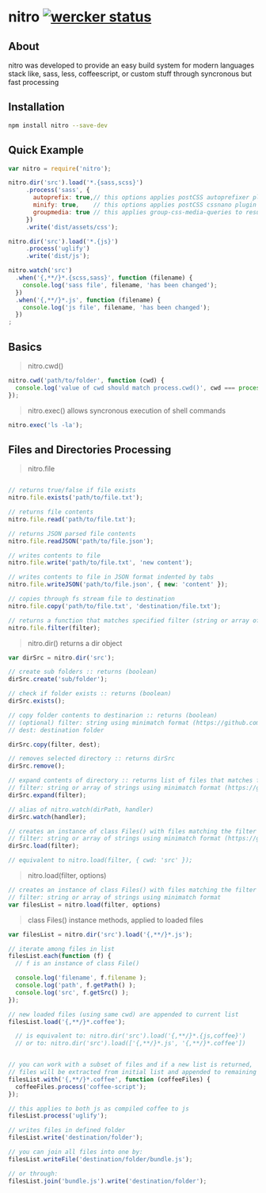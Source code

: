 nitro [![wercker status](https://app.wercker.com/status/4518d69bc996c3a4b3e20249ccacb487/s/master "wercker status")](https://app.wercker.com/project/bykey/4518d69bc996c3a4b3e20249ccacb487)
=================

About
------------
nitro was developed to provide an easy build system for modern languages stack like,
sass, less, coffeescript, or custom stuff through syncronous but fast processing

Installation
------------
``` sh
npm install nitro --save-dev
```

Quick Example
-------------
``` js
var nitro = require('nitro');

nitro.dir('src').load('*.{sass,scss}')
     .process('sass', {
       autoprefix: true,// this options applies postCSS autoprefixer plugin
       minify: true,    // this options applies postCSS cssnano plugin
       groupmedia: true // this applies group-css-media-queries to resulting css
     })
     .write('dist/assets/css');

nitro.dir('src').load('*.{js}')
     .process('uglify')
     .write('dist/js');

nitro.watch('src')
  .when('{,**/}*.{scss,sass}', function (filename) {
    console.log('sass file', filename, 'has been changed');
  })
  .when('{,**/}*.js', function (filename) {
    console.log('js file', filename, 'has been changed');
  })
;

```

Basics
------

> nitro.cwd()

``` js
nitro.cwd('path/to/folder', function (cwd) {
  console.log('value of cwd should match process.cwd()', cwd === process.cwd() );
});
```

> nitro.exec()
> allows syncronous execution of shell commands

``` js
nitro.exec('ls -la');
```

Files and Directories Processing
--------------------------------

> nitro.file

``` js

// returns true/false if file exists
nitro.file.exists('path/to/file.txt');

// returns file contents
nitro.file.read('path/to/file.txt');

// returns JSON parsed file contents
nitro.file.readJSON('path/to/file.json');

// writes contents to file
nitro.file.write('path/to/file.txt', 'new content');

// writes contents to file in JSON format indented by tabs
nitro.file.writeJSON('path/to/file.json', { new: 'content' });

// copies through fs stream file to destination
nitro.file.copy('path/to/file.txt', 'destination/file.txt');

// returns a function that matches specified filter (string or array of strings)
nitro.file.filter(filter);

```

> nitro.dir()
> returns a dir object

``` js
var dirSrc = nitro.dir('src');

// create sub folders :: returns (boolean)
dirSrc.create('sub/folder');

// check if folder exists :: returns (boolean)
dirSrc.exists();

// copy folder contents to destinarion :: returns (boolean)
// (optional) filter: string using minimatch format (https://github.com/isaacs/minimatch)
// dest: destination folder

dirSrc.copy(filter, dest);

// removes selected directory :: returns dirSrc
dirSrc.remove();

// expand contents of directory :: returns list of files that matches filter
// filter: string or array of strings using minimatch format (https://github.com/isaacs/minimatch)
dirSrc.expand(filter);

// alias of nitro.watch(dirPath, handler)
dirSrc.watch(handler);

// creates an instance of class Files() with files matching the filter :: returns filesList
// filter: string or array of strings using minimatch format (https://github.com/isaacs/minimatch)
dirSrc.load(filter);

// equivalent to nitro.load(filter, { cwd: 'src' });

```

> nitro.load(filter, options)

``` js
// creates an instance of class Files() with files matching the filter :: returns filesList
// filter: string or array of strings using minimatch format
var filesList = nitro.load(filter, options)
```



> class Files()
> instance methods, applied to loaded files

``` js
var filesList = nitro.dir('src').load('{,**/}*.js');

// iterate among files in list
filesList.each(function (f) {
  // f is an instance of class File()

  console.log('filename', f.filename );
  console.log('path', f.getPath() );
  console.log('src', f.getSrc() );
});

// new loaded files (using same cwd) are appended to current list
filesList.load('{,**/}*.coffee');

  // is equivalent to: nitro.dir('src').load('{,**/}*.{js,coffee}')
  // or to: nitro.dir('src').load(['{,**/}*.js', '{,**/}*.coffee'])


// you can work with a subset of files and if a new list is returned,
// files will be extracted from initial list and appended to remaining files
filesList.with('{,**/}*.coffee', function (coffeeFiles) {
  coffeeFiles.process('coffee-script');
});

// this applies to both js as compiled coffee to js
filesList.process('uglify');

// writes files in defined folder
filesList.write('destination/folder');

// you can join all files into one by:
filesList.writeFile('destination/folder/bundle.js');

// or through:
filesList.join('bundle.js').write('destination/folder');

```
